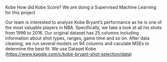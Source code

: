 Kobe
How did Kobe Score?
We are doing a Supervised Machine Learning for this project

Our team is interested to analyze Kobe Bryant’s performance as he is one of the most valuable players in NBA. 
Specifically, we take a look at all his shots from 1996 to 2016. 
Our original dataset has 25 columns including information about shot types, ranges, game time and so on. 
After data cleaning, we run several models on 94 columns and caculate MSEs to determine the best fit.
We use Dataset Kobe (https://www.kaggle.com/c/kobe-bryant-shot-selection/data)
